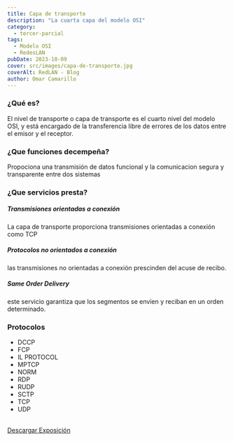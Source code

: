 ```yaml
---
title: Capa de transporte
description: "La cuarta capa del modelo OSI"
category:
  - tercer-parcial
tags:
  - Modelo OSI
  - RedesLAN
pubDate: 2023-10-09
cover: src/images/capa-de-transporte.jpg
coverAlt: RedLAN - Blog
author: Omar Camarillo
---
```

### ¿Qué es?
El nivel de transporte o capa de
transporte es el cuarto nivel del
modelo OSI, y está encargado de la
transferencia libre de errores de los
datos entre el emisor y el receptor.

### ¿Que funciones decempeña?
Propociona una transmisión de datos funcional y la comunicacion segura y transparente entre dos sistemas

### ¿Que servicios presta?

##### Transmisiones orientadas a conexión
La capa de transporte
proporciona transmisiones
orientadas a conexión como
TCP

##### Protocolos no orientados a conexión
las transmisiones no
orientadas a conexión
prescinden del acuse de recibo.

##### Same Order Delivery
este servicio garantiza que los
segmentos se envíen y reciban
en un orden determinado.

### Protocolos
- DCCP
- FCP
- IL PROTOCOL
- MPTCP
- NORM
- RDP
- RUDP
- SCTP
- TCP
- UDP
<br />
<a href="" download="expo" class="btn-download-post">Descargar Exposición</a>
